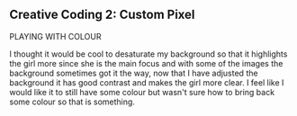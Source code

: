 ## Creative Coding 2: Custom Pixel

PLAYING WITH COLOUR

I thought it would be cool to desaturate my background so that it highlights the girl more since she is the main focus and with some of the images the background sometimes got it the way, now that I have adjusted the background it has good contrast and makes the girl more clear. I feel like I would like it to still have some colour but wasn't sure how to bring back some colour so that is something.
